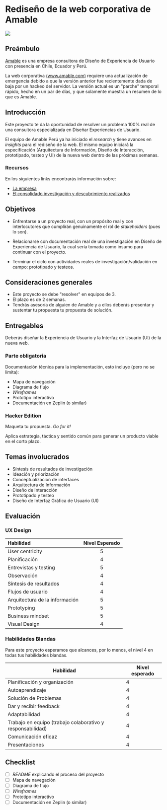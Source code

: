 # Rediseño de la web corporativa de Amable
![](La-America/img/foodmap-amable.jpg)

## Preámbulo

[Amable](http://www.amable.com/) es una empresa consultora de Diseño de Experiencia de
Usuario con  presencia en Chile, Ecuador y Perú.

La web corporativa [(www.amable.com)](http://www.amable.com/) requiere una actualización
de emergencia debido a que la versión anterior fue recientemente dada de baja por un hackeo
del servidor. La versión actual es un "parche" temporal rápido, hecho en un par de días,
y que solamente muestra un resumen de lo que es Amable.

## Introducción

Este proyecto te da la oportunidad de resolver un problema 100% real de
una consultora especializada en Diseñar Experiencias de Usuario.

El equipo de Amable Perú ya ha iniciado el _research_ y tiene avances en
_insights_ para el rediseño de la web. El mismo equipo iniciará la
especificación (Arquitectura de Información, Diseño de Interacción,
prototipado, testeo y UI) de la nueva web dentro de las próximas semanas.

### Recursos
En los siguientes links encontrarás información sobre:
- [La empresa](documentos/presentacion_amable.pdf)
- [El consolidado investigación y descubrimiento realizados](documentos/research_web_amable.pdf)


## Objetivos
- Enfrentarse a un proyecto real, con un propósito real y con interlocutores
que cumplirán genuinamente el rol de _stakeholders_ (pues lo son).

- Relacionarse con documentación real de una investigación en Diseño de
Experiencia de Usuario, la cual sería tomada como insumo para continuar
con el proyecto.

- Terminar el ciclo con actividades reales de investigación/validación en campo: prototipado y testeos.

## Consideraciones generales

- Este proyecto se debe "resolver" en equipos de 3.
- El plazo es de 2 semanas.
- Tendrás asesoría de alguien de Amable y a ellos deberás presentar y sustentar tu propuesta
  tu propuesta de solución.

## Entregables

Deberás diseñar la Experiencia de Usuario y la Interfaz de Usuario (UI) de la nueva web.

### Parte obligatoria

Documentación técnica para la implementación, esto incluye (pero no se limita):

- Mapa de navegación
- Diagrama de flujo
- _Wireframes_
- Prototipo interactivo
- Documentación en Zeplin (o similar)

### Hacker Edition
Maqueta tu propuesta. _Go for it!_

Aplica estrategia, táctica y sentido común para generar un producto viable en el corto plazo.

## Temas involucrados

- Síntesis de resultados de investigación
- Ideación y priorización
- Conceptualización de interfaces
- Arquitectura de Información
- Diseño de Interacción
- Prototipado y testeo
- Diseño de Interfaz Gráfica de Usuario (UI)

## Evaluación

### UX Design

|Habilidad|Nivel Esperado|
|:---|:---:|
|User centricity| 5 |
|Planificación| 4 |
|Entrevistas y testing| 5 |
|Observación| 4 |
|Síntesis de resultados| 4 |
|Flujos de usuario| 4 |
|Arquitectura de la información| 5 |
|Prototyping| 5 |
|Business mindset| 5 |
|Visual Design| 4 |

### Habilidades Blandas

Para este proyecto esperamos que alcances, por lo menos, el nivel 4 en todas tus
habilidades blandas.

| Habilidad                                                  | Nivel esperado |
| ---------------------------------------------------------- | -------------- |
| Planificación y organización                               | 4              |
| Autoaprendizaje                                            | 4              |
| Solución de Problemas                                      | 4              |
| Dar y recibir feedback                                     | 4              |
| Adaptabilidad                                              | 4              |
| Trabajo en equipo (trabajo colaborativo y responsabilidad) | 4              |
| Comunicación eficaz                                        | 4              |
| Presentaciones                                             | 4              |

## Checklist
- [ ] _README_ explicando el proceso del proyecto
- [ ] Mapa de navegación
- [ ] Diagrama de flujo
- [ ] _Wireframes_
- [ ] Prototipo interactivo
- [ ] Documentación en Zeplin (o similar)
